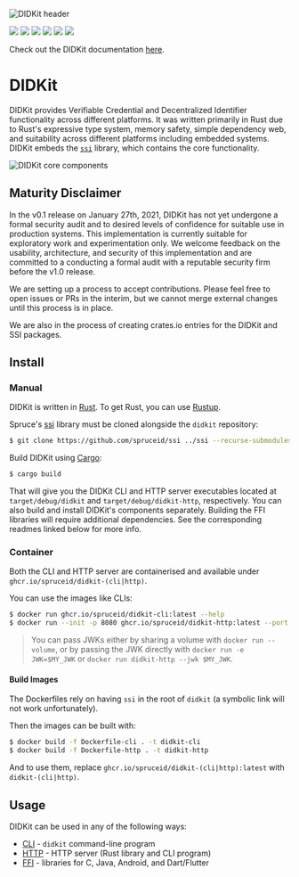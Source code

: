 ![DIDKit header](https://spruceid.dev/assets/images/didkithead-52d41d35622b77d7662965794aa33eff.png)

[![](https://img.shields.io/github/workflow/status/spruceid/didkit/ci)](https://github.com/spruceid/didkit/actions?query=workflow%3Aci+branch%3Amain) [![](https://img.shields.io/badge/Docker-19.03.x-blue)](https://www.docker.com/) [![](https://img.shields.io/badge/Rust-v1.51.0-orange)](https://www.rust-lang.org/) [![](https://img.shields.io/badge/ssi-v0.1-green)](https://www.github.com/spruceid/ssi) [![](https://img.shields.io/badge/License-Apache--2.0-green)](https://github.com/spruceid/didkit/blob/main/LICENSE) [![](https://img.shields.io/twitter/follow/spruceid?label=Follow&style=social)](https://twitter.com/spruceid)

Check out the DIDKit documentation [here](https://spruceid.dev/docs/didkit/).

# DIDKit

DIDKit provides Verifiable Credential and Decentralized Identifier
functionality across different platforms. It was written primarily in Rust due
to Rust's expressive type system, memory safety, simple dependency web, and
suitability across different platforms including embedded systems. DIDKit
embeds the [`ssi`](https://github.com/spruceid/ssi) library, which contains the
core functionality.

![DIDKit core components](https://user-images.githubusercontent.com/37127325/132885609-a5ca8019-e072-47ca-8088-1e278df7b3fe.png)

## Maturity Disclaimer
In the v0.1 release on January 27th, 2021, DIDKit has not yet undergone a
formal security audit and to desired levels of confidence for suitable use in
production systems. This implementation is currently suitable for exploratory
work and experimentation only. We welcome feedback on the usability,
architecture, and security of this implementation and are committed to a
conducting a formal audit with a reputable security firm before the v1.0
release.

We are setting up a process to accept contributions. Please feel free to open
issues or PRs in the interim, but we cannot merge external changes until this
process is in place.

We are also in the process of creating crates.io entries for the DIDKit and SSI
packages.

## Install

### Manual

DIDKit is written in [Rust][]. To get Rust, you can use [Rustup][].

Spruce's [ssi][] library must be cloned alongside the `didkit` repository:
```sh
$ git clone https://github.com/spruceid/ssi ../ssi --recurse-submodules
```

Build DIDKit using [Cargo][]:
```sh
$ cargo build
```
That will give you the DIDKit CLI and HTTP server executables located at
`target/debug/didkit` and `target/debug/didkit-http`, respectively. You can also build and install DIDKit's components separately. Building the FFI libraries will require additional dependencies. See the corresponding readmes linked below for more info.


### Container

Both the CLI and HTTP server are containerised and available under
`ghcr.io/spruceid/didkit-(cli|http)`.

You can use the images like CLIs:
```bash
$ docker run ghcr.io/spruceid/didkit-cli:latest --help
$ docker run --init -p 8080 ghcr.io/spruceid/didkit-http:latest --port 8080
```

> You can pass JWKs either by sharing a volume with `docker run --volume`, or by passing the JWK directly with `docker run -e JWK=$MY_JWK` or `docker run didkit-http --jwk $MY_JWK`.

#### Build Images

The Dockerfiles rely on having `ssi` in the root of `didkit` (a symbolic link will not work unfortunately).

Then the images can be built with:
```bash
$ docker build -f Dockerfile-cli . -t didkit-cli
$ docker build -f Dockerfile-http . -t didkit-http
```

And to use them, replace `ghcr.io/spruceid/didkit-(cli|http):latest` with `didkit-(cli|http)`.

## Usage

DIDKit can be used in any of the following ways:

- [CLI](cli/) - `didkit` command-line program
- [HTTP](http/) - HTTP server (Rust library and CLI program)
- [FFI](lib/FFI.md) - libraries for C, Java, Android, and Dart/Flutter

[Rust]: https://www.rust-lang.org/
[rustup]: https://rustup.rs/
[Cargo]: https://doc.rust-lang.org/cargo/
[ssi]: https://github.com/spruceid/ssi
